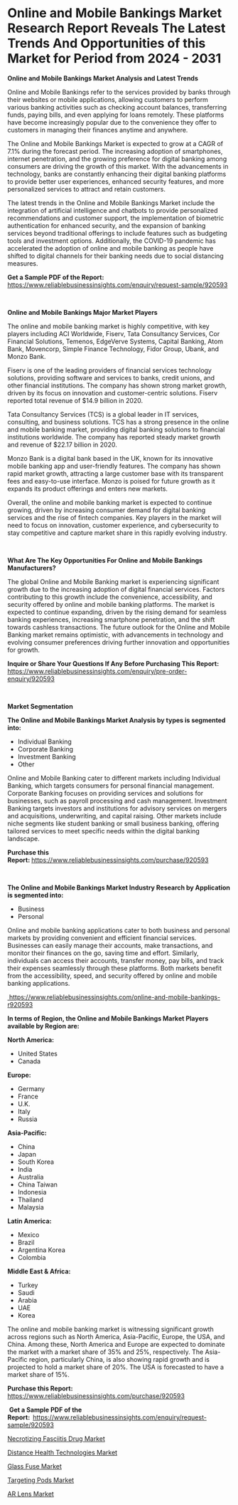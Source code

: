 <p><h1>Online and Mobile Bankings Market Research Report Reveals The Latest Trends And Opportunities of this Market for Period from 2024 - 2031</h1></p><p><strong>Online and Mobile Bankings Market Analysis and Latest Trends</strong></p>
<p><p>Online and Mobile Bankings refer to the services provided by banks through their websites or mobile applications, allowing customers to perform various banking activities such as checking account balances, transferring funds, paying bills, and even applying for loans remotely. These platforms have become increasingly popular due to the convenience they offer to customers in managing their finances anytime and anywhere.</p><p>The Online and Mobile Bankings Market is expected to grow at a CAGR of 7.1% during the forecast period. The increasing adoption of smartphones, internet penetration, and the growing preference for digital banking among consumers are driving the growth of this market. With the advancements in technology, banks are constantly enhancing their digital banking platforms to provide better user experiences, enhanced security features, and more personalized services to attract and retain customers.</p><p>The latest trends in the Online and Mobile Bankings Market include the integration of artificial intelligence and chatbots to provide personalized recommendations and customer support, the implementation of biometric authentication for enhanced security, and the expansion of banking services beyond traditional offerings to include features such as budgeting tools and investment options. Additionally, the COVID-19 pandemic has accelerated the adoption of online and mobile banking as people have shifted to digital channels for their banking needs due to social distancing measures.</p></p>
<p><strong>Get a Sample PDF of the Report:&nbsp;</strong> <a href="https://www.reliablebusinessinsights.com/enquiry/request-sample/920593">https://www.reliablebusinessinsights.com/enquiry/request-sample/920593</a></p>
<p>&nbsp;</p>
<p><strong>Online and Mobile Bankings Major Market Players</strong></p>
<p><p>The online and mobile banking market is highly competitive, with key players including ACI Worldwide, Fiserv, Tata Consultancy Services, Cor Financial Solutions, Temenos, EdgeVerve Systems, Capital Banking, Atom Bank, Movencorp, Simple Finance Technology, Fidor Group, Ubank, and Monzo Bank.</p><p>Fiserv is one of the leading providers of financial services technology solutions, providing software and services to banks, credit unions, and other financial institutions. The company has shown strong market growth, driven by its focus on innovation and customer-centric solutions. Fiserv reported total revenue of $14.9 billion in 2020.</p><p>Tata Consultancy Services (TCS) is a global leader in IT services, consulting, and business solutions. TCS has a strong presence in the online and mobile banking market, providing digital banking solutions to financial institutions worldwide. The company has reported steady market growth and revenue of $22.17 billion in 2020.</p><p>Monzo Bank is a digital bank based in the UK, known for its innovative mobile banking app and user-friendly features. The company has shown rapid market growth, attracting a large customer base with its transparent fees and easy-to-use interface. Monzo is poised for future growth as it expands its product offerings and enters new markets.</p><p>Overall, the online and mobile banking market is expected to continue growing, driven by increasing consumer demand for digital banking services and the rise of fintech companies. Key players in the market will need to focus on innovation, customer experience, and cybersecurity to stay competitive and capture market share in this rapidly evolving industry.</p></p>
<p>&nbsp;</p>
<p><strong>What Are The Key Opportunities For Online and Mobile Bankings Manufacturers?</strong></p>
<p><p>The global Online and Mobile Banking market is experiencing significant growth due to the increasing adoption of digital financial services. Factors contributing to this growth include the convenience, accessibility, and security offered by online and mobile banking platforms. The market is expected to continue expanding, driven by the rising demand for seamless banking experiences, increasing smartphone penetration, and the shift towards cashless transactions. The future outlook for the Online and Mobile Banking market remains optimistic, with advancements in technology and evolving consumer preferences driving further innovation and opportunities for growth.</p></p>
<p><strong>Inquire or Share Your Questions If Any Before Purchasing This Report:</strong> <a href="https://www.reliablebusinessinsights.com/enquiry/pre-order-enquiry/920593">https://www.reliablebusinessinsights.com/enquiry/pre-order-enquiry/920593</a></p>
<p>&nbsp;</p>
<p><strong>Market Segmentation</strong></p>
<p><strong>The Online and Mobile Bankings Market Analysis by types is segmented into:</strong></p>
<p><ul><li>Individual Banking</li><li>Corporate Banking</li><li>Investment Banking</li><li>Other</li></ul></p>
<p><p>Online and Mobile Banking cater to different markets including Individual Banking, which targets consumers for personal financial management. Corporate Banking focuses on providing services and solutions for businesses, such as payroll processing and cash management. Investment Banking targets investors and institutions for advisory services on mergers and acquisitions, underwriting, and capital raising. Other markets include niche segments like student banking or small business banking, offering tailored services to meet specific needs within the digital banking landscape.</p></p>
<p><strong>Purchase this Report:&nbsp;</strong><a href="https://www.reliablebusinessinsights.com/purchase/920593">https://www.reliablebusinessinsights.com/purchase/920593</a></p>
<p>&nbsp;</p>
<p><strong>The Online and Mobile Bankings Market Industry Research by Application is segmented into:</strong></p>
<p><ul><li>Business</li><li>Personal</li></ul></p>
<p><p>Online and mobile banking applications cater to both business and personal markets by providing convenient and efficient financial services. Businesses can easily manage their accounts, make transactions, and monitor their finances on the go, saving time and effort. Similarly, individuals can access their accounts, transfer money, pay bills, and track their expenses seamlessly through these platforms. Both markets benefit from the accessibility, speed, and security offered by online and mobile banking applications.</p></p>
<p><a href="https://www.reliablebusinessinsights.com/online-and-mobile-bankings-r920593">&nbsp;https://www.reliablebusinessinsights.com/online-and-mobile-bankings-r920593</a></p>
<p><strong>In terms of Region, the Online and Mobile Bankings Market Players available by Region are:</strong></p>
<p>
    <p> <strong> North America: </strong>
        <ul>
            <li>United States</li>
            <li>Canada</li>
        </ul>
        </p> 
    <p> <strong> Europe: </strong>
        <ul>
            <li>Germany</li>
            <li>France</li>
            <li>U.K.</li>
            <li>Italy</li>
            <li>Russia</li>
        </ul>
        </p> 
    <p> <strong> Asia-Pacific: </strong>
        <ul>
            <li>China</li>
            <li>Japan</li>
            <li>South Korea</li>
            <li>India</li>
            <li>Australia</li>
            <li>China Taiwan</li>
            <li>Indonesia</li>
            <li>Thailand</li>
            <li>Malaysia</li>
        </ul>
        </p> 
    <p> <strong> Latin America: </strong>
        <ul>
            <li>Mexico</li>
            <li>Brazil</li>
            <li>Argentina Korea</li>
            <li>Colombia</li>
        </ul>
        </p> 
    <p> <strong> Middle East & Africa: </strong>
        <ul>
            <li>Turkey</li>
            <li>Saudi</li>
            <li>Arabia</li>
            <li>UAE</li>
            <li>Korea</li>
        </ul>
    </p>
    </p>
<p><p>The online and mobile banking market is witnessing significant growth across regions such as North America, Asia-Pacific, Europe, the USA, and China. Among these, North America and Europe are expected to dominate the market with a market share of 35% and 25%, respectively. The Asia-Pacific region, particularly China, is also showing rapid growth and is projected to hold a market share of 20%. The USA is forecasted to have a market share of 15%.</p></p>
<p><strong>Purchase this Report: </strong><a href="https://www.reliablebusinessinsights.com/purchase/920593">https://www.reliablebusinessinsights.com/purchase/920593</a></p>
<p>&nbsp;<strong>Get a Sample PDF of the Report:&nbsp;&nbsp;</strong><a href="https://www.reliablebusinessinsights.com/enquiry/request-sample/920593">https://www.reliablebusinessinsights.com/enquiry/request-sample/920593</a></p>
<p><strong></strong></p>
<p><p><a href="https://github.com/arabintang013/Market-Research-Report-List-1/blob/main/necrotizing-fasciitis-drug-market.md">Necrotizing Fasciitis Drug Market</a></p><p><a href="https://github.com/CliffMedina6/Market-Research-Report-List-6/blob/main/distance-health-technologies-market.md">Distance Health Technologies Market</a></p><p><a href="https://www.linkedin.com/pulse/global-glass-fuse-market-status-2024-2031-forecast-region-m7bef?trackingId=7MLCZ1ayTbmLdJrY2HszgA%3D%3D">Glass Fuse Market</a></p><p><a href="https://medium.com/@carol.alsopr44536/future-trends-in-global-targeting-pods-market-market-insights-and-analysis-from-2024-to-2031-in-d535bf4fb91e">Targeting Pods Market</a></p><p><a href="https://www.linkedin.com/pulse/ar-lens-market-growth-outlook-from-2024-2031-projecting-eeqoe?trackingId=3kih7%2BKEQbeCfMoENFotUQ%3D%3D">AR Lens Market</a></p></p>